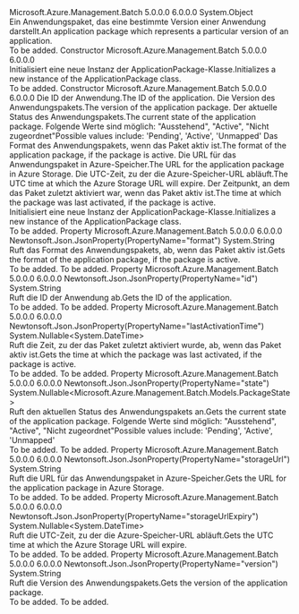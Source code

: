 <Type Name="ApplicationPackage" FullName="Microsoft.Azure.Management.Batch.Models.ApplicationPackage">
  <TypeSignature Language="C#" Value="public class ApplicationPackage" />
  <TypeSignature Language="ILAsm" Value=".class public auto ansi beforefieldinit ApplicationPackage extends System.Object" />
  <TypeSignature Language="DocId" Value="T:Microsoft.Azure.Management.Batch.Models.ApplicationPackage" />
  <TypeSignature Language="VB.NET" Value="Public Class ApplicationPackage" />
  <TypeSignature Language="F#" Value="type ApplicationPackage = class" />
  <AssemblyInfo>
    <AssemblyName>Microsoft.Azure.Management.Batch</AssemblyName>
    <AssemblyVersion>5.0.0.0</AssemblyVersion>
    <AssemblyVersion>6.0.0.0</AssemblyVersion>
  </AssemblyInfo>
  <Base>
    <BaseTypeName>System.Object</BaseTypeName>
  </Base>
  <Interfaces />
  <Docs>
    <summary>
            <span data-ttu-id="7c274-101">Ein Anwendungspaket, das eine bestimmte Version einer Anwendung darstellt.</span><span class="sxs-lookup"><span data-stu-id="7c274-101">An application package which represents a particular version of an application.</span></span>
            </summary>
    <remarks>To be added.</remarks>
  </Docs>
  <Members>
    <Member MemberName=".ctor">
      <MemberSignature Language="C#" Value="public ApplicationPackage ();" />
      <MemberSignature Language="ILAsm" Value=".method public hidebysig specialname rtspecialname instance void .ctor() cil managed" />
      <MemberSignature Language="DocId" Value="M:Microsoft.Azure.Management.Batch.Models.ApplicationPackage.#ctor" />
      <MemberSignature Language="VB.NET" Value="Public Sub New ()" />
      <MemberType>Constructor</MemberType>
      <AssemblyInfo>
        <AssemblyName>Microsoft.Azure.Management.Batch</AssemblyName>
        <AssemblyVersion>5.0.0.0</AssemblyVersion>
        <AssemblyVersion>6.0.0.0</AssemblyVersion>
      </AssemblyInfo>
      <Parameters />
      <Docs>
        <summary>
            <span data-ttu-id="7c274-102">Initialisiert eine neue Instanz der ApplicationPackage-Klasse.</span><span class="sxs-lookup"><span data-stu-id="7c274-102">Initializes a new instance of the ApplicationPackage class.</span></span>
            </summary>
        <remarks>To be added.</remarks>
      </Docs>
    </Member>
    <Member MemberName=".ctor">
      <MemberSignature Language="C#" Value="public ApplicationPackage (string id = null, string version = null, Nullable&lt;Microsoft.Azure.Management.Batch.Models.PackageState&gt; state = null, string format = null, string storageUrl = null, Nullable&lt;DateTime&gt; storageUrlExpiry = null, Nullable&lt;DateTime&gt; lastActivationTime = null);" />
      <MemberSignature Language="ILAsm" Value=".method public hidebysig specialname rtspecialname instance void .ctor(string id, string version, valuetype System.Nullable`1&lt;valuetype Microsoft.Azure.Management.Batch.Models.PackageState&gt; state, string format, string storageUrl, valuetype System.Nullable`1&lt;valuetype System.DateTime&gt; storageUrlExpiry, valuetype System.Nullable`1&lt;valuetype System.DateTime&gt; lastActivationTime) cil managed" />
      <MemberSignature Language="DocId" Value="M:Microsoft.Azure.Management.Batch.Models.ApplicationPackage.#ctor(System.String,System.String,System.Nullable{Microsoft.Azure.Management.Batch.Models.PackageState},System.String,System.String,System.Nullable{System.DateTime},System.Nullable{System.DateTime})" />
      <MemberSignature Language="VB.NET" Value="Public Sub New (Optional id As String = null, Optional version As String = null, Optional state As Nullable(Of PackageState) = null, Optional format As String = null, Optional storageUrl As String = null, Optional storageUrlExpiry As Nullable(Of DateTime) = null, Optional lastActivationTime As Nullable(Of DateTime) = null)" />
      <MemberSignature Language="F#" Value="new Microsoft.Azure.Management.Batch.Models.ApplicationPackage : string * string * Nullable&lt;Microsoft.Azure.Management.Batch.Models.PackageState&gt; * string * string * Nullable&lt;DateTime&gt; * Nullable&lt;DateTime&gt; -&gt; Microsoft.Azure.Management.Batch.Models.ApplicationPackage" Usage="new Microsoft.Azure.Management.Batch.Models.ApplicationPackage (id, version, state, format, storageUrl, storageUrlExpiry, lastActivationTime)" />
      <MemberType>Constructor</MemberType>
      <AssemblyInfo>
        <AssemblyName>Microsoft.Azure.Management.Batch</AssemblyName>
        <AssemblyVersion>5.0.0.0</AssemblyVersion>
        <AssemblyVersion>6.0.0.0</AssemblyVersion>
      </AssemblyInfo>
      <Parameters>
        <Parameter Name="id" Type="System.String" />
        <Parameter Name="version" Type="System.String" />
        <Parameter Name="state" Type="System.Nullable&lt;Microsoft.Azure.Management.Batch.Models.PackageState&gt;" />
        <Parameter Name="format" Type="System.String" />
        <Parameter Name="storageUrl" Type="System.String" />
        <Parameter Name="storageUrlExpiry" Type="System.Nullable&lt;System.DateTime&gt;" />
        <Parameter Name="lastActivationTime" Type="System.Nullable&lt;System.DateTime&gt;" />
      </Parameters>
      <Docs>
        <param name="id"><span data-ttu-id="7c274-103">Die ID der Anwendung.</span><span class="sxs-lookup"><span data-stu-id="7c274-103">The ID of the application.</span></span></param>
        <param name="version"><span data-ttu-id="7c274-104">Die Version des Anwendungspakets.</span><span class="sxs-lookup"><span data-stu-id="7c274-104">The version of the application package.</span></span></param>
        <param name="state"><span data-ttu-id="7c274-105">Der aktuelle Status des Anwendungspakets.</span><span class="sxs-lookup"><span data-stu-id="7c274-105">The current state of the application package.</span></span>
            <span data-ttu-id="7c274-106">Folgende Werte sind möglich: "Ausstehend", "Active", "Nicht zugeordnet"</span><span class="sxs-lookup"><span data-stu-id="7c274-106">Possible values include: 'Pending', 'Active', 'Unmapped'</span></span></param>
        <param name="format"><span data-ttu-id="7c274-107">Das Format des Anwendungspakets, wenn das Paket aktiv ist.</span><span class="sxs-lookup"><span data-stu-id="7c274-107">The format of the application package, if the package is active.</span></span></param>
        <param name="storageUrl"><span data-ttu-id="7c274-108">Die URL für das Anwendungspaket in Azure-Speicher.</span><span class="sxs-lookup"><span data-stu-id="7c274-108">The URL for the application package in Azure Storage.</span></span></param>
        <param name="storageUrlExpiry"><span data-ttu-id="7c274-109">Die UTC-Zeit, zu der die Azure-Speicher-URL abläuft.</span><span class="sxs-lookup"><span data-stu-id="7c274-109">The UTC time at which the Azure Storage URL will expire.</span></span></param>
        <param name="lastActivationTime"><span data-ttu-id="7c274-110">Der Zeitpunkt, an dem das Paket zuletzt aktiviert war, wenn das Paket aktiv ist.</span><span class="sxs-lookup"><span data-stu-id="7c274-110">The time at which the package was last activated, if the package is active.</span></span></param>
        <summary>
            <span data-ttu-id="7c274-111">Initialisiert eine neue Instanz der ApplicationPackage-Klasse.</span><span class="sxs-lookup"><span data-stu-id="7c274-111">Initializes a new instance of the ApplicationPackage class.</span></span>
            </summary>
        <remarks>To be added.</remarks>
      </Docs>
    </Member>
    <Member MemberName="Format">
      <MemberSignature Language="C#" Value="public string Format { get; }" />
      <MemberSignature Language="ILAsm" Value=".property instance string Format" />
      <MemberSignature Language="DocId" Value="P:Microsoft.Azure.Management.Batch.Models.ApplicationPackage.Format" />
      <MemberSignature Language="VB.NET" Value="Public ReadOnly Property Format As String" />
      <MemberSignature Language="F#" Value="member this.Format : string" Usage="Microsoft.Azure.Management.Batch.Models.ApplicationPackage.Format" />
      <MemberType>Property</MemberType>
      <AssemblyInfo>
        <AssemblyName>Microsoft.Azure.Management.Batch</AssemblyName>
        <AssemblyVersion>5.0.0.0</AssemblyVersion>
        <AssemblyVersion>6.0.0.0</AssemblyVersion>
      </AssemblyInfo>
      <Attributes>
        <Attribute>
          <AttributeName>Newtonsoft.Json.JsonProperty(PropertyName="format")</AttributeName>
        </Attribute>
      </Attributes>
      <ReturnValue>
        <ReturnType>System.String</ReturnType>
      </ReturnValue>
      <Docs>
        <summary>
            <span data-ttu-id="7c274-112">Ruft das Format des Anwendungspakets, ab, wenn das Paket aktiv ist.</span><span class="sxs-lookup"><span data-stu-id="7c274-112">Gets the format of the application package, if the package is active.</span></span>
            </summary>
        <value>To be added.</value>
        <remarks>To be added.</remarks>
      </Docs>
    </Member>
    <Member MemberName="Id">
      <MemberSignature Language="C#" Value="public string Id { get; }" />
      <MemberSignature Language="ILAsm" Value=".property instance string Id" />
      <MemberSignature Language="DocId" Value="P:Microsoft.Azure.Management.Batch.Models.ApplicationPackage.Id" />
      <MemberSignature Language="VB.NET" Value="Public ReadOnly Property Id As String" />
      <MemberSignature Language="F#" Value="member this.Id : string" Usage="Microsoft.Azure.Management.Batch.Models.ApplicationPackage.Id" />
      <MemberType>Property</MemberType>
      <AssemblyInfo>
        <AssemblyName>Microsoft.Azure.Management.Batch</AssemblyName>
        <AssemblyVersion>5.0.0.0</AssemblyVersion>
        <AssemblyVersion>6.0.0.0</AssemblyVersion>
      </AssemblyInfo>
      <Attributes>
        <Attribute>
          <AttributeName>Newtonsoft.Json.JsonProperty(PropertyName="id")</AttributeName>
        </Attribute>
      </Attributes>
      <ReturnValue>
        <ReturnType>System.String</ReturnType>
      </ReturnValue>
      <Docs>
        <summary>
            <span data-ttu-id="7c274-113">Ruft die ID der Anwendung ab.</span><span class="sxs-lookup"><span data-stu-id="7c274-113">Gets the ID of the application.</span></span>
            </summary>
        <value>To be added.</value>
        <remarks>To be added.</remarks>
      </Docs>
    </Member>
    <Member MemberName="LastActivationTime">
      <MemberSignature Language="C#" Value="public Nullable&lt;DateTime&gt; LastActivationTime { get; }" />
      <MemberSignature Language="ILAsm" Value=".property instance valuetype System.Nullable`1&lt;valuetype System.DateTime&gt; LastActivationTime" />
      <MemberSignature Language="DocId" Value="P:Microsoft.Azure.Management.Batch.Models.ApplicationPackage.LastActivationTime" />
      <MemberSignature Language="VB.NET" Value="Public ReadOnly Property LastActivationTime As Nullable(Of DateTime)" />
      <MemberSignature Language="F#" Value="member this.LastActivationTime : Nullable&lt;DateTime&gt;" Usage="Microsoft.Azure.Management.Batch.Models.ApplicationPackage.LastActivationTime" />
      <MemberType>Property</MemberType>
      <AssemblyInfo>
        <AssemblyName>Microsoft.Azure.Management.Batch</AssemblyName>
        <AssemblyVersion>5.0.0.0</AssemblyVersion>
        <AssemblyVersion>6.0.0.0</AssemblyVersion>
      </AssemblyInfo>
      <Attributes>
        <Attribute>
          <AttributeName>Newtonsoft.Json.JsonProperty(PropertyName="lastActivationTime")</AttributeName>
        </Attribute>
      </Attributes>
      <ReturnValue>
        <ReturnType>System.Nullable&lt;System.DateTime&gt;</ReturnType>
      </ReturnValue>
      <Docs>
        <summary>
            <span data-ttu-id="7c274-114">Ruft die Zeit, zu der das Paket zuletzt aktiviert wurde, ab, wenn das Paket aktiv ist.</span><span class="sxs-lookup"><span data-stu-id="7c274-114">Gets the time at which the package was last activated, if the package is active.</span></span>
            </summary>
        <value>To be added.</value>
        <remarks>To be added.</remarks>
      </Docs>
    </Member>
    <Member MemberName="State">
      <MemberSignature Language="C#" Value="public Nullable&lt;Microsoft.Azure.Management.Batch.Models.PackageState&gt; State { get; }" />
      <MemberSignature Language="ILAsm" Value=".property instance valuetype System.Nullable`1&lt;valuetype Microsoft.Azure.Management.Batch.Models.PackageState&gt; State" />
      <MemberSignature Language="DocId" Value="P:Microsoft.Azure.Management.Batch.Models.ApplicationPackage.State" />
      <MemberSignature Language="VB.NET" Value="Public ReadOnly Property State As Nullable(Of PackageState)" />
      <MemberSignature Language="F#" Value="member this.State : Nullable&lt;Microsoft.Azure.Management.Batch.Models.PackageState&gt;" Usage="Microsoft.Azure.Management.Batch.Models.ApplicationPackage.State" />
      <MemberType>Property</MemberType>
      <AssemblyInfo>
        <AssemblyName>Microsoft.Azure.Management.Batch</AssemblyName>
        <AssemblyVersion>5.0.0.0</AssemblyVersion>
        <AssemblyVersion>6.0.0.0</AssemblyVersion>
      </AssemblyInfo>
      <Attributes>
        <Attribute>
          <AttributeName>Newtonsoft.Json.JsonProperty(PropertyName="state")</AttributeName>
        </Attribute>
      </Attributes>
      <ReturnValue>
        <ReturnType>System.Nullable&lt;Microsoft.Azure.Management.Batch.Models.PackageState&gt;</ReturnType>
      </ReturnValue>
      <Docs>
        <summary>
            <span data-ttu-id="7c274-115">Ruft den aktuellen Status des Anwendungspakets an.</span><span class="sxs-lookup"><span data-stu-id="7c274-115">Gets the current state of the application package.</span></span> <span data-ttu-id="7c274-116">Folgende Werte sind möglich: "Ausstehend", "Active", "Nicht zugeordnet"</span><span class="sxs-lookup"><span data-stu-id="7c274-116">Possible values include: 'Pending', 'Active', 'Unmapped'</span></span>
            </summary>
        <value>To be added.</value>
        <remarks>To be added.</remarks>
      </Docs>
    </Member>
    <Member MemberName="StorageUrl">
      <MemberSignature Language="C#" Value="public string StorageUrl { get; }" />
      <MemberSignature Language="ILAsm" Value=".property instance string StorageUrl" />
      <MemberSignature Language="DocId" Value="P:Microsoft.Azure.Management.Batch.Models.ApplicationPackage.StorageUrl" />
      <MemberSignature Language="VB.NET" Value="Public ReadOnly Property StorageUrl As String" />
      <MemberSignature Language="F#" Value="member this.StorageUrl : string" Usage="Microsoft.Azure.Management.Batch.Models.ApplicationPackage.StorageUrl" />
      <MemberType>Property</MemberType>
      <AssemblyInfo>
        <AssemblyName>Microsoft.Azure.Management.Batch</AssemblyName>
        <AssemblyVersion>5.0.0.0</AssemblyVersion>
        <AssemblyVersion>6.0.0.0</AssemblyVersion>
      </AssemblyInfo>
      <Attributes>
        <Attribute>
          <AttributeName>Newtonsoft.Json.JsonProperty(PropertyName="storageUrl")</AttributeName>
        </Attribute>
      </Attributes>
      <ReturnValue>
        <ReturnType>System.String</ReturnType>
      </ReturnValue>
      <Docs>
        <summary>
            <span data-ttu-id="7c274-117">Ruft die URL für das Anwendungspaket in Azure-Speicher.</span><span class="sxs-lookup"><span data-stu-id="7c274-117">Gets the URL for the application package in Azure Storage.</span></span>
            </summary>
        <value>To be added.</value>
        <remarks>To be added.</remarks>
      </Docs>
    </Member>
    <Member MemberName="StorageUrlExpiry">
      <MemberSignature Language="C#" Value="public Nullable&lt;DateTime&gt; StorageUrlExpiry { get; }" />
      <MemberSignature Language="ILAsm" Value=".property instance valuetype System.Nullable`1&lt;valuetype System.DateTime&gt; StorageUrlExpiry" />
      <MemberSignature Language="DocId" Value="P:Microsoft.Azure.Management.Batch.Models.ApplicationPackage.StorageUrlExpiry" />
      <MemberSignature Language="VB.NET" Value="Public ReadOnly Property StorageUrlExpiry As Nullable(Of DateTime)" />
      <MemberSignature Language="F#" Value="member this.StorageUrlExpiry : Nullable&lt;DateTime&gt;" Usage="Microsoft.Azure.Management.Batch.Models.ApplicationPackage.StorageUrlExpiry" />
      <MemberType>Property</MemberType>
      <AssemblyInfo>
        <AssemblyName>Microsoft.Azure.Management.Batch</AssemblyName>
        <AssemblyVersion>5.0.0.0</AssemblyVersion>
        <AssemblyVersion>6.0.0.0</AssemblyVersion>
      </AssemblyInfo>
      <Attributes>
        <Attribute>
          <AttributeName>Newtonsoft.Json.JsonProperty(PropertyName="storageUrlExpiry")</AttributeName>
        </Attribute>
      </Attributes>
      <ReturnValue>
        <ReturnType>System.Nullable&lt;System.DateTime&gt;</ReturnType>
      </ReturnValue>
      <Docs>
        <summary>
            <span data-ttu-id="7c274-118">Ruft die UTC-Zeit, zu der die Azure-Speicher-URL abläuft.</span><span class="sxs-lookup"><span data-stu-id="7c274-118">Gets the UTC time at which the Azure Storage URL will expire.</span></span>
            </summary>
        <value>To be added.</value>
        <remarks>To be added.</remarks>
      </Docs>
    </Member>
    <Member MemberName="Version">
      <MemberSignature Language="C#" Value="public string Version { get; }" />
      <MemberSignature Language="ILAsm" Value=".property instance string Version" />
      <MemberSignature Language="DocId" Value="P:Microsoft.Azure.Management.Batch.Models.ApplicationPackage.Version" />
      <MemberSignature Language="VB.NET" Value="Public ReadOnly Property Version As String" />
      <MemberSignature Language="F#" Value="member this.Version : string" Usage="Microsoft.Azure.Management.Batch.Models.ApplicationPackage.Version" />
      <MemberType>Property</MemberType>
      <AssemblyInfo>
        <AssemblyName>Microsoft.Azure.Management.Batch</AssemblyName>
        <AssemblyVersion>5.0.0.0</AssemblyVersion>
        <AssemblyVersion>6.0.0.0</AssemblyVersion>
      </AssemblyInfo>
      <Attributes>
        <Attribute>
          <AttributeName>Newtonsoft.Json.JsonProperty(PropertyName="version")</AttributeName>
        </Attribute>
      </Attributes>
      <ReturnValue>
        <ReturnType>System.String</ReturnType>
      </ReturnValue>
      <Docs>
        <summary>
            <span data-ttu-id="7c274-119">Ruft die Version des Anwendungspakets.</span><span class="sxs-lookup"><span data-stu-id="7c274-119">Gets the version of the application package.</span></span>
            </summary>
        <value>To be added.</value>
        <remarks>To be added.</remarks>
      </Docs>
    </Member>
  </Members>
</Type>
